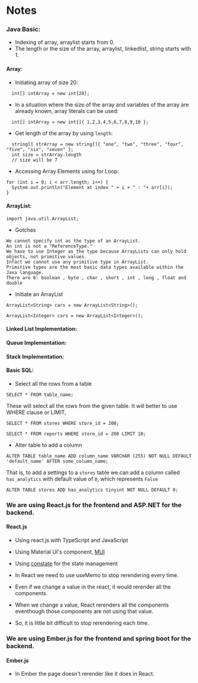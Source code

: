 # Notes

### Java Basic:
  - Indexing of array, arraylist starts from 0.
  - The length or the size of the array, arraylist, linkedlist, string starts with 1. 

#### Array:
  - Initiating array of size 20: 
  ```
    int[] intArray = new int[20];
  ```
  
  - In a situation where the size of the array and variables of the array are already known, array literals can be used: 
  ```
    int[] intArray = new int[]{ 1,2,3,4,5,6,7,8,9,10 };
  ```
  
  - Get length of the array by using `length`:
  ```
    string[] strArray = new string[]{ "one", "two", "three", "four", "five", "six", "seven" };
    int size = strArray.length
    // size will be 7
  ```
  
  - Accessing Array Elements using for Loop:
  ```
  for (int i = 0; i < arr.length; i++) {
    System.out.println("Element at index " + i + " : "+ arr[i]);
  }
  ```
  
  #### ArrayList:
  `import java.util.ArrayList;`
  
  - Gotchas
  ```
  We cannot specify int as the type of an ArrayList. 
  An int is not a "ReferenceType." 
  We have to use Integer as the type because ArrayLists can only hold objects, not primitive values.
  Infact we cannot use any primitive type in ArrayList.
  Primitive types are the most basic data types available within the Java language. 
  There are 8: boolean , byte , char , short , int , long , float and double
  ```
  
  - Initiate an ArrayList
  ```
  ArrayList<String> cars = new ArrayList<String>();
  ```
  ```
  ArrayList<Integer> cars = new ArrayList<Integer>();
  ```
  
 
#### Linked List Implementation:



#### Queue Implementation:


#### Stack Implementation: 


#### Basic SQL:
- Select all the rows from a table
```
SELECT * FROM table_name;
```
These will select all the rows from the given table. It will better to use WHERE clause or LIMIT,
```
SELECT * FROM stores WHERE store_id = 200;
```
```
SELECT * FROM reports WHERE store_id = 200 LIMIT 10; 
```

- Alter table to add a column
```
ALTER TABLE table_name ADD column_name VARCHAR (255) NOT NULL DEFAULT 'default_name' AFTER some_column_name; 
```
That is, to add a settings to a  `stores` table we can add a column called `has_analytics` with default value of `0`, which represents `False`
```
ALTER TABLE stores ADD has_analytics tinyint NOT NULL DEFAULT 0;
```

### We are using React.js for the frontend and ASP.NET for the backend.
#### React.js
  - Using react.js with TypeScript and JavaScript
  - Using Material UI's component, [MUI](https://mui.com/)
  - Using [constate](https://github.com/diegohaz/constate) for the state management
  
  - In React we need to use useMemo to stop rerendering every time. 
  - Even if we change a value in the react, it would rerender all the components.
  - When we change a value, React rerenders all the components eventhough those components are not using that value.
  - So, it is little bit difficult to stop rerendering each time. 


### We are using Ember.js for the frontend and spring boot for the backend.
#### Ember.js
  - In Ember the page doesn't rerender like it does in React.
